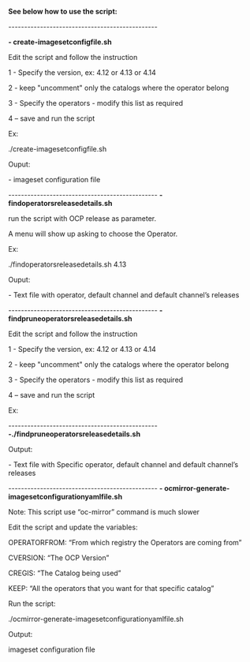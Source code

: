 **See below how to use the script:**

\-----------------------------------------------

  

**\- create-imagesetconfigfile.sh**

Edit the script and follow the instruction

1 - Specify the version, ex: 4.12 or 4.13 or 4.14

2 - keep "uncomment" only the catalogs where the operator belong

3 - Specify the operators - modify this list as required

4 – save and run the script

Ex:

./create-imagesetconfigfile.sh

Ouput:

\- imageset configuration file

  

\-----------------------------------------------
**\- findoperatorsreleasedetails.sh**

run the script with OCP release as parameter.

A menu will show up asking to choose the Operator.

Ex:

./findoperatorsreleasedetails.sh 4.13

Ouput:

\- Text file with operator, default channel and default channel’s releases

  

\-----------------------------------------------
**\- findpruneoperatorsreleasedetails.sh**

Edit the script and follow the instruction

1 - Specify the version, ex: 4.12 or 4.13 or 4.14

2 - keep "uncomment" only the catalogs where the operator belong

3 - Specify the operators - modify this list as required

4 – save and run the script

Ex:

\-----------------------------------------------
**\-./findpruneoperatorsreleasedetails.sh**

Output:

\- Text file with Specific operator, default channel and default channel’s releases

  

\-----------------------------------------------
**\- ocmirror-generate-imagesetconfigurationyamlfile.sh**

Note: This script use “oc-mirror” command is much slower

Edit the script and update the variables:

OPERATORFROM: “From which registry the Operators are coming from”

CVERSION: “The OCP Version”

CREGIS: “The Catalog being used”

KEEP: “All the operators that you want for that specific catalog”

Run the script:

./ocmirror-generate-imagesetconfigurationyamlfile.sh

Output:

imageset configuration file
